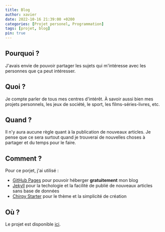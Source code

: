 ```yaml
---
title: Blog
author: xavier
date: 2022-10-16 21:39:00 +0200
categories: [Projet personel, Programmation]
tags: [projet, blog]
pin: true
---
```


## Pourquoi ?

J'avais envie de pouvoir partager les sujets qui m'intéresse avec les personnes que ça peut intéresser.

## Quoi ?

Je compte parler de tous mes centres d'intérêt. À savoir aussi bien mes projets personnels, les jeux de société, le sport, les films-séries-livres, etc.

## Quand ?

Il n'y aura aucune règle quant à la publication de nouveaux articles. Je pense que ce sera surtout quand je trouverai de nouvelles choses à partager et du temps pour le faire.

## Comment ?

Pour ce porjet, j'ai utilisé :

- [GitHub Pages](https://pages.github.com/) pour pouvoir héberger **gratuitement** mon blog
- [Jekyll](https://jekyllrb.com/) pour la techologie et la facilité de publié de nouveaux articles sans base de données
- [Chirpy Starter](#option-1-using-the-chirpy-starter) pour le thème et la simplicité de création

## Où ?

Le projet est disponible [ici](https://github.com/bladx/bladx.github.io).
